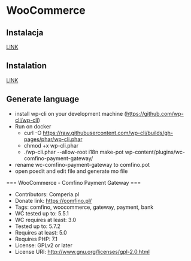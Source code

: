 # WooCommerce

## Instalacja

[LINK](docs/comfino.pl.md)

## Instalation

[LINK](docs/comfino.en.md)


## Generate language

 * install wp-cli on your development machine (https://github.com/wp-cli/wp-cli)
 * Run on docker
   * curl -O https://raw.githubusercontent.com/wp-cli/builds/gh-pages/phar/wp-cli.phar
   * chmod +x wp-cli.phar
   * ./wp-cli.phar --allow-root i18n make-pot wp-content/plugins/wc-comfino-payment-gateway/
 * rename wc-comfino-payment-gateway to comfino.pot
 * open poedit and edit file and generate mo file

=== WooCommerce - Comfino Payment Gateway ===
 * Contributors: Comperia.pl
 * Donate link: https://comfino.pl/
 * Tags: comfino, woocommerce, gateway, payment, bank
 * WC tested up to: 5.5.1
 * WC requires at least: 3.0
 * Tested up to: 5.7.2
 * Requires at least: 5.0
 * Requires PHP: 7.1
 * License: GPLv2 or later
 * License URI: http://www.gnu.org/licenses/gpl-2.0.html
